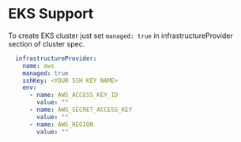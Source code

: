 # EKS Support

To create EKS cluster just set `managed: true` in infrastructureProvider section of cluster spec.

```yaml
  infrastructureProvider:
    name: aws
    managed: true
    sshKey: <YOUR SSH KEY NAME>
    env:
      - name: AWS_ACCESS_KEY_ID
        value: ""
      - name: AWS_SECRET_ACCESS_KEY
        value: ""
      - name: AWS_REGION
        value: ""
```
```